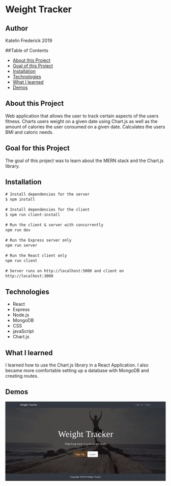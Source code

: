 # Weight Tracker

## Author

Katelin Frederick 2019

##Table of Contents
* [About this Project](#about-this-project)
* [Goal of this Project](#goal-of-this-project)
* [Installation](#installation)
* [Technologies](#technologies)
* [What I learned](#what-i-learned)
* [Demos](#demos)

## About this Project
Web application that allows the user to track certain aspects of the users fitness.  Charts users weight on a given date using Chart.js as well as the amount of calories the user consumed on a given date.  Calculates the users BMI and caloric needs.

## Goal for this Project
The goal of this project was to learn about the MERN stack and the Chart.js library.

## Installation
```
# Install dependencies for the server
$ npm install

# Install dependencies for the client
$ npm run client-install

# Run the client & server with concurrently
npm run dev

# Run the Express server only
npm run server

# Run the React client only
npm run client

# Server runs on http://localhost:5000 and client on http://localhost:3000
```

## Technologies
* React
* Express
* Node.js
* MongoDB
* CSS
* javaScript
* Chart.js

## What I learned
I learned how to use the Chart.js library in a React Application.  I also became more comfortable setting up a database with MongoDB and creating routes.

## Demos
![Sign Up](demos/weightSignup.gif)

